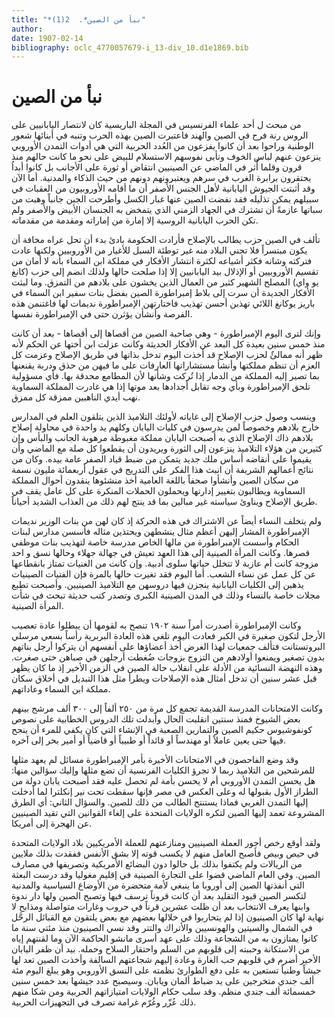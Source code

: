 ```yaml
---
title: "*نبأ من الصين*.  2(1)"
author: 
date: 1907-02-14
bibliography: oclc_4770057679-i_13-div_10.d1e1869.bib
---
```




#  نبأ من الصين 

 من مبحث ل  أحد  علماء الفرنسيس في  المجلة  الباريسية 
 كان لانتصار اليابانيين على الروس رنة فرح في الصين والهند فاعتبرت الصين بهذه الحرب وتنبه في أبنائها شعور الوطنية وراحوا بعد أن كانوا يفزعون من العُدد الحربية التي هي أدوات التمدن الأوروبي ينزعون عنهم لباس الخوف وتأبى نفوسهم الاستسلام للبيض على نحو ما كانت حالهم منذ قرون وقلما أُثر في الماضي عن الصينيين انتقاض أو ثورة على الأجانب بل كانوا أبداُ يحتقرون برابرة الغرب في سرهم ويعتبرونهم دونهم من حيث الذكاء والمدنية. أما الآن وقد أثبتت الجيوش اليابانية لأهل الجنس الأصفر أن ما أقامه الأوروبيون من العقبات في سبيلهم يمكن تذليله فقد نفضت الصين عنها غبار الكسل وأطرحت الجبن جانباً وهبت من سباتها عازمةً أن تشترك في الجهاد الزمني الذي يتمخض به الجنسان الأبيض والأصفر ولم تكن الحرب اليابانية الروسية إلا إمارة من إماراته ومقدمة من مقدماته. 

 تألف في الصين حزب يطالب بالإصلاح فأرادت الحكومة بادئ بدء أن تحل عراه مخافة أن يكون مبتسراً فلا تجني البلاد منه غير توطئة السبل للأغيار من الأوروبيين ولكنها عادت فتركته وشانه فكثر أشياعه لكثرة انتشار الأفكار في مملكة ابن السماء بأنه لا أمان من تقسيم الأوروبيين أو الإذلال بيد اليابانيين إلا إذا صلحت حالها ولذلك انضم إلى حزب (كانغ يو واي) المصلح الشهير كثير من العمال الذين يخشون على بلادهم من التمزق. وما لبثت الأفكار الجديدة أن سرت إلى بلاط إمبراطورة الصين بفضل بنات سفير ابن السماء في باريز يوكانغ اللائي تهذبن أحسن تهذيب فاختارتهن الإمبراطورة نديمات لها فاغتنمن هذه الفرصة وأنشأن يؤثرن حتى في الإمبراطورة نفسها.  

 وإنك لترى اليوم الإمبراطورة - وهي صاحبة الصين من أقصاها إلى أقصاها - بعد أن كانت منذ  خمس  سنين بعيدة كل البعد عن الأفكار الحديثة وكانت عزلت ابن أختها عن الحكم لأنه ظهر أنه ممالئٌ لحزب الإصلاح قد أخذت اليوم تدخل بذاتها في طريق الإصلاح وعزمت كل العزم أن تنظم مملكتها وأنشأ مستشاراتها العارفات على ما فيهن من حذق ودربة يقنعنها بما تصير إليه المملكة من الدمار إذا تُركت وشأنها لأن المطامع محدقة بها. فأي مسؤولية تلحق الإمبراطورة وبأي وجه تقابل أجدادها بعد موتها إذا هي غادرت   المملكة السماوية نهب أيدي الناهبين ممزقة كل ممزق. 

 وينسب وصول حزب الإصلاح إلى غاياته لأولئك التلاميذ الذين يتلقون العلم في المدارس خارج بلادهم وخصوصاً لمن يدرسون في كليات اليابان وكلهم يد واحدة في محاولة إصلاح بلادهم ذاك الإصلاح الذي به أصبحت اليابان مملكة مغبوطة مرهوبة الجانب والبأس وإن كثيرين من هؤلاء التلاميذ ينزعون إلى الثورة ويريدون أن يقطعوا كل صلة مع الماضي وأن يقيموا على أنقاضه أساس ملك جديد يتمكن من ضبط قياد الصفر عامة بيده. وكان من نتائج أعمالهم الشريفة أن انبث هذا الفكر على التدريج في عقول  أربعمائة  مليون نسمة من سكان الصين وأنشأوا صحفاً باللغة العامية أخذ منشئوها ينقدون أحوال المملكة السماوية ويطالبون بتغيير إدارتها ويحملون الحملات المنكرة على كل عامل يقف في طريق الإصلاح ويناوئ سياسته غير مبالين بما قد ينتج لهم ذلك من العذاب الشديد أحياناً. 

 ولم يتخلف النساء أيضاً عن الاشتراك في هذه الحركة إذ كان لهن من بنات الوزير نديمات الإمبراطورة المشار إليهن أعظم مثال ينشطهن ويحتذين مثاله فأسسن مدارس لبنات الحكام وأسست الإمبراطورة من مالها الخاص مدرسة خاصة لتهذيب بنات موظفي قصرها. وكانت المرأة الصينية إلى هذا العهد تعيش في جهالة جهلاء وحالها   نسق و  احد  مزوجة كانت أم عازبة لا تتخلل حياتها سلوى أدبية. وإن كانت من الغنيات تمتاز بانقطاعها عن كل عمل عن نساء الشعب. أما اليوم فقد تغيرت حالها بالمرة فإن الفتيات الصينيات يذهبن إلى الكليات اليابانية ينجزن فيها دروسهن مع التلاميذ الصينيين. وأصبحت تطبع مجلات خاصة بالنساء وذلك في المدن الصينية الكبرى وتصدر كتب حديثة تبحث في شأت المرأة الصينية. 

 وكانت الإمبراطورة أصدرت أمراً سنة  ١٩٠٢  تنصح به لقومها أن يبطلوا عادة تعصيب الأرجل لتكون صغيرة في الكبر فعادت اليوم تلغي هذه العادة البربرية رأساً بسعي مرسلي البروتستانت فتألف جمعيات لهذا الغرض أخذ أعضاؤها على أنفسهم أن يتركوا أرجل بناتهم بدون تصغير ويمنعوا أولادهم من التزوج بزوجات ضُغطت أرجلهن في صباهن حتى صغرت. وهذه النهضة النسائية من الأدلة على انقلاب حالة الصين في الزمن الأخير إذ ما كان يظهر قبل  عشر  سنين أن تدخل أمثال هذه الإصلاحات ويطرأ مثل هذا التبديل   في أخلاق سكان مملكة ابن السماء وعاداتهم. 

 وكانت الامتحانات المدرسة القديمة تجمع كل مرة من  ٢٥٠  ألفاً إلى  ٣٠٠  ألف  مرشح بينهم بعض الشيوخ فمنذ سنتين انقلبت الحال وأبدلت تلك الدروس الخطابية على نصوص كونفوشيوس حكيم الصين والتمارين الصعبة في الإنشاء التي كان يكفي للمرء أن ينجح فيها حتى يعين عاملاً أو مهندساً أو قائداً أو طبيباً أو قاضياً أو أمير بحر إلى آخره. 

 وقد وضع الفاحصون في الامتحانات الأخيرة بأمر الإمبراطورة مسائل لم يعهد مثلها للمرشحين من التلاميذ ربما لا تجرؤ الكليات الفرنسية أن تضع مثلها وإليك سؤالين منها: هل يحسن التمدن الأوروبي أم لا يحسن بأمة لم تحصل عليه فقد أصبحت يابان دولة من الطراز الأول بقبولها له وعلى العكس في مصر فإنها سقطت تحت نير إنكلترا لما أدخلت إليها التمدن الغربي فماذا يستنتج الطالب من ذلك للصين.   والسؤال الثاني: أي الطرق المشروعة تعمد إليها الصين لتكره الولايات المتحدة على إلغاء القوانين التي تقيد الصينيين عن الهجرة إلى أمريكا. 

 ولقد أوقع رخص أجور العملة الصينيين ومنازعتهم للعملة الأمريكيين بلاد الولايات المتحدة في حيص وبيص فأصبح العامل منهم لا يكسب قوته إلا بشق الأنفس ففقدت بذلك ملايين من الريالات ولم يكتفوا بذلك بل حالوا دون البضائع الأمريكية وتصريفها في مصارف الصين. وفي العام الماضي قضوا على التجارة الصينية في إقليم مغوليا وقد درست البعثة التي أنفذتها الصين إلى أوروبا ما ينبغي لأمة متحضرة من الأوضاع السياسية والمدنية لتكسر الصين قيود التقليد بعد أن كانت قروناً ترسف فيها وتصبح الصين ولها دار ندوة وابنها يعرف الانتخاب بعد أن ظلت  عشرين  قرناً في حروب وغارات متواصلة ومذابح لا نهاية لها كان الصينيون إذا لم يتحاربوا في خلالها بعضهم مع بعض يلتقون مع القبائل الرحَّل في الشمال والسيتين والهونسيين والأتراك والتتر وقد نسي الصينيون منذ مئتي سنة ما كانوا يمتازون به من الشجاعة وذلك على عهد أسرى مانشو الحاكمة الآن وما لقنتهم إياه من الاستكانة وحببته إلى قلوبهم من السلم واحتقار السلاح وحمله. بيد أن ظفر اليابان الأخير أضرم في قلوبهم حب الغارة وعادة إليهم شجاعتهم السالفة وأخذت الصين تعد لها جيشاً وطنياً تستعين به على دفع الطوارئ نظمته على   النسق الأوروبي وهو يبلغ اليوم  مئة  ألف  جندي متخرجين على يد ضباط ألمان ويابان. وسيصبح عدد جيشها بعد  خمس  سنين  خمسمائة  ألف  جندي منظم. وقد سلب حكام الولايات امتيازاتهم الحربية ومن شكا منهم ذلك عُزّر وغُرّم غرامة تصرف في التجهيزات الحربية.  
